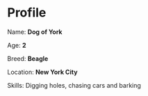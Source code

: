# Profile

Name: **Dog of York**

Age: **2**

Breed: **Beagle**

Location: **New York City**

Skills: Digging holes, chasing cars and barking
